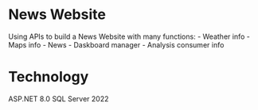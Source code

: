 # News Website
Using APIs to build a News Website with many functions:
    - Weather info
    - Maps info
    - News
    - Daskboard manager
    - Analysis consumer info

# Technology
ASP.NET 8.0
SQL Server 2022